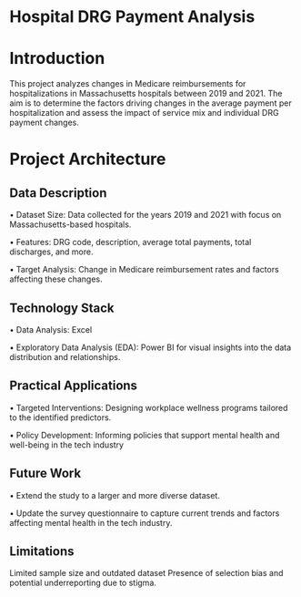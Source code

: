 # Hospital DRG Payment Analysis

# Introduction

This project analyzes changes in Medicare reimbursements for hospitalizations in Massachusetts hospitals between 2019 and 2021. The aim is to determine the factors driving changes in the average payment per hospitalization and assess the impact of service mix and individual DRG payment changes.

# Project Architecture

## Data Description

•	Dataset Size: Data collected for the years 2019 and 2021 with focus on Massachusetts-based hospitals.

•	Features: DRG code, description, average total payments, total discharges, and more.

•	Target Analysis: Change in Medicare reimbursement rates and factors affecting these changes.

## Technology Stack

• Data Analysis: Excel
	
• Exploratory Data Analysis (EDA): Power BI for visual insights into the data distribution and relationships.
	
## Practical Applications
• Targeted Interventions: Designing workplace wellness programs tailored to the identified predictors.

• Policy Development: Informing policies that support mental health and well-being in the tech industry

## Future Work
• Extend the study to a larger and more  diverse dataset. 

• Update the survey questionnaire to capture current trends and factors affecting mental health in the tech industry.

## Limitations
Limited sample size and outdated dataset Presence of selection bias and potential underreporting due to stigma.
